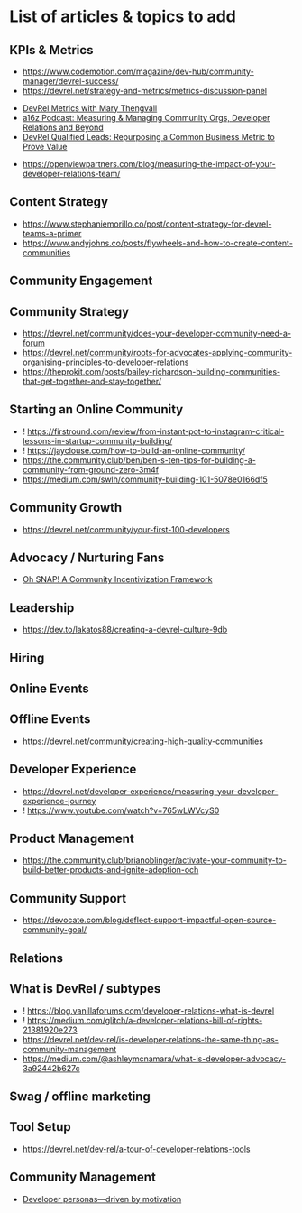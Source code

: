 # List of articles &amp; topics to add

## KPIs &amp; Metrics
- https://www.codemotion.com/magazine/dev-hub/community-manager/devrel-success/
- https://devrel.net/strategy-and-metrics/metrics-discussion-panel
* [DevRel Metrics with Mary Thengvall](https://podcast.chaoss.community/18)
* [a16z Podcast: Measuring & Managing Community Orgs, Developer Relations and Beyond](https://a16z.com/2020/08/30/community-developer-relations-measurement-leadership-alignment-best-practices-success/)
* [DevRel Qualified Leads: Repurposing a Common Business Metric to Prove Value](https://www.marythengvall.com/blog/2019/12/14/devrel-qualified-leads-repurposing-a-common-business-metrics-to-prove-value)
- https://openviewpartners.com/blog/measuring-the-impact-of-your-developer-relations-team/

## Content Strategy
- https://www.stephaniemorillo.co/post/content-strategy-for-devrel-teams-a-primer
- https://www.andyjohns.co/posts/flywheels-and-how-to-create-content-communities

## Community Engagement

## Community Strategy
- https://devrel.net/community/does-your-developer-community-need-a-forum
- https://devrel.net/community/roots-for-advocates-applying-community-organising-principles-to-developer-relations
- https://theprokit.com/posts/bailey-richardson-building-communities-that-get-together-and-stay-together/

## Starting an Online Community
- ! https://firstround.com/review/from-instant-pot-to-instagram-critical-lessons-in-startup-community-building/
- ! https://jayclouse.com/how-to-build-an-online-community/
- https://the.community.club/ben/ben-s-ten-tips-for-building-a-community-from-ground-zero-3m4f
- https://medium.com/swlh/community-building-101-5078e0166df5<Paste>

## Community Growth
- https://devrel.net/community/your-first-100-developers

## Advocacy / Nurturing Fans
* [Oh SNAP! A Community Incentivization Framework](https://hollyfirestone.medium.com/oh-snap-d0dfad89e79f)

## Leadership
- https://dev.to/lakatos88/creating-a-devrel-culture-9db

## Hiring

## Online Events

## Offline Events
- https://devrel.net/community/creating-high-quality-communities

## Developer Experience
- https://devrel.net/developer-experience/measuring-your-developer-experience-journey
- ! https://www.youtube.com/watch?v=765wLWVcyS0

## Product Management
- https://the.community.club/brianoblinger/activate-your-community-to-build-better-products-and-ignite-adoption-och

## Community Support
- https://devocate.com/blog/deflect-support-impactful-open-source-community-goal/

## Relations

## What is DevRel / subtypes
- ! https://blog.vanillaforums.com/developer-relations-what-is-devrel
- ! https://medium.com/glitch/a-developer-relations-bill-of-rights-21381920e273
- https://devrel.net/dev-rel/is-developer-relations-the-same-thing-as-community-management
- https://medium.com/@ashleymcnamara/what-is-developer-advocacy-3a92442b627c

## Swag / offline marketing

## Tool Setup
- https://devrel.net/dev-rel/a-tour-of-developer-relations-tools

## Community Management
* [Developer personas—driven by motivation](https://devocate.com/blog/developer-intel/developer-personas-driven-by-motivation)
